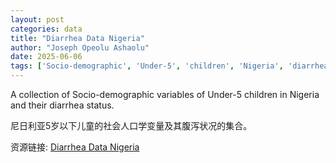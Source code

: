 ```yaml
---
layout: post
categories: data
title: "Diarrhea Data Nigeria"
author: "Joseph Opeolu Ashaolu"
date: 2025-06-06
tags: ['Socio-demographic', 'Under-5', 'children', 'Nigeria', 'diarrhea', 'status']
---
```


A collection of Socio-demographic variables of Under-5 children in Nigeria and their diarrhea status.

尼日利亚5岁以下儿童的社会人口学变量及其腹泻状况的集合。

资源链接: [Diarrhea Data Nigeria](https://doi.org/10.57760/sciencedb.26154)
